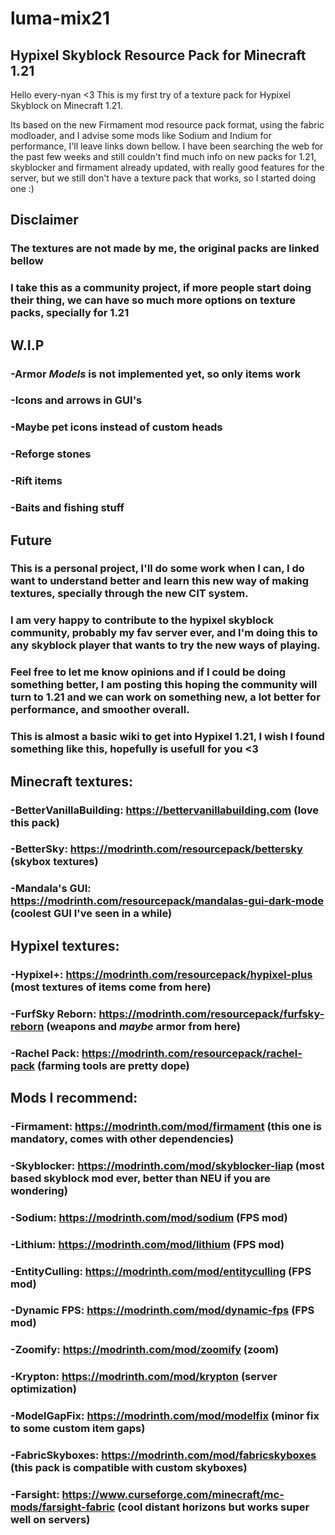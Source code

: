 # luma-mix21
## Hypixel Skyblock Resource Pack for Minecraft 1.21

Hello every-nyan <3
This is my first try of a texture pack for Hypixel Skyblock on Minecraft 1.21.

Its based on the new Firmament mod resource pack format, using the fabric modloader, and I advise some mods like Sodium and Indium for performance, I'll leave links down bellow.
I have been searching the web for the past few weeks and still couldn't find much info on new packs for 1.21, skyblocker and firmament already updated, with really good features for the server, but we still don't have a texture pack that works, so I started doing one :)

## Disclaimer
### The textures are not made by me, the original packs are linked bellow
### I take this as a community project, if more people start doing their thing, we can have so much more options on texture packs, specially for 1.21

## W.I.P
### -Armor *Models* is not implemented yet, so only items work
### -Icons and arrows in GUI's
### -Maybe pet icons instead of custom heads
### -Reforge stones
### -Rift items
### -Baits and fishing stuff

## Future
### This is a personal project, I'll do some work when I can, I do want to understand better and learn this new way of making textures, specially through the new CIT system.
### I am very happy to contribute to the hypixel skyblock community, probably my fav server ever, and I'm doing this to any skyblock player that wants to try the new ways of playing.

### Feel free to let me know opinions and if I could be doing something better, I am posting this hoping the community will turn to 1.21 and we can work on something new, a lot better for performance, and smoother overall.

### This is almost a basic wiki to get into Hypixel 1.21, I wish I found something like this, hopefully is usefull for you <3

## Minecraft textures:
### -BetterVanillaBuilding: https://bettervanillabuilding.com (love this pack) 

### -BetterSky: https://modrinth.com/resourcepack/bettersky (skybox textures)

### -Mandala's GUI: https://modrinth.com/resourcepack/mandalas-gui-dark-mode (coolest GUI I've seen in a while) 

## Hypixel textures:
### -Hypixel+: https://modrinth.com/resourcepack/hypixel-plus (most textures of items come from here) 

### -FurfSky Reborn: https://modrinth.com/resourcepack/furfsky-reborn (weapons and *maybe* armor from here) 

### -Rachel Pack: https://modrinth.com/resourcepack/rachel-pack (farming tools are pretty dope)

## Mods I recommend:
### -Firmament: https://modrinth.com/mod/firmament (this one is mandatory, comes with other dependencies) 

### -Skyblocker: https://modrinth.com/mod/skyblocker-liap (most based skyblock mod ever, better than NEU if you are wondering) 

### -Sodium: https://modrinth.com/mod/sodium (FPS mod) 

### -Lithium: https://modrinth.com/mod/lithium (FPS mod) 

### -EntityCulling: https://modrinth.com/mod/entityculling (FPS mod) 

### -Dynamic FPS: https://modrinth.com/mod/dynamic-fps (FPS mod) 

### -Zoomify: https://modrinth.com/mod/zoomify (zoom) 

### -Krypton: https://modrinth.com/mod/krypton (server optimization) 

### -ModelGapFix: https://modrinth.com/mod/modelfix (minor fix to some custom item gaps) 

### -FabricSkyboxes: https://modrinth.com/mod/fabricskyboxes (this pack is compatible with custom skyboxes)

### -Farsight: https://www.curseforge.com/minecraft/mc-mods/farsight-fabric (cool distant horizons but works super well on servers)
